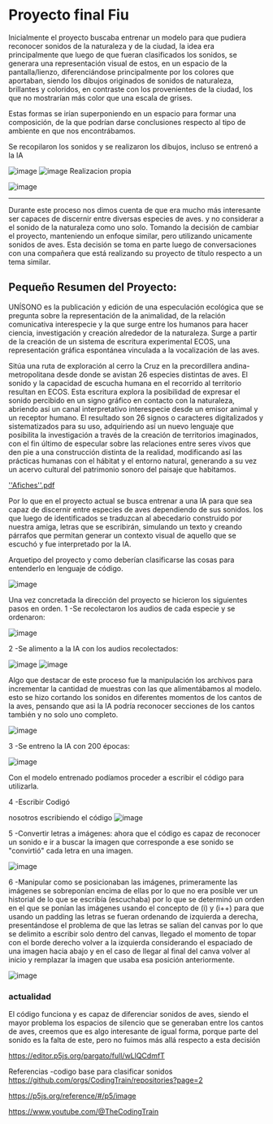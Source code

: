 # Proyecto final Fiu

Inicialmente el proyecto buscaba entrenar un modelo para que pudiera reconocer sonidos de la naturaleza y de la ciudad, la idea era principalmente que luego de que fueran clasificados los sonidos, se generara una representación visual de estos, en un espacio de la pantalla/lienzo, diferenciándose principalmente por los colores que aportaban, siendo los dibujos originados de sonidos de naturaleza, brillantes y coloridos, en contraste con los provenientes de la ciudad, los que no mostrarían más color que una escala de grises.

Estas formas se irían superponiendo en un espacio para formar una composición, de la que podrían darse conclusiones respecto al tipo de ambiente en que nos encontrábamos.

Se recopilaron los sonidos y se realizaron los dibujos, incluso se entrenó a la IA

![image](https://github.com/Toomanypanchos/audiv027-2023-2/assets/89993556/b3f4ae1f-ac21-483f-ae76-1ab5fd83afa3)
![image](https://github.com/Toomanypanchos/audiv027-2023-2/assets/89993556/84639235-cca9-4164-9a7c-17a7c8d1dc30)
Realizacion propia

![image](https://github.com/Toomanypanchos/audiv027-2023-2/assets/89993556/fe25a88f-8d14-40b8-a40e-869fd54fa781)

---------------------------------------------------------

Durante este proceso nos dimos cuenta de que era mucho más interesante ser capaces de discernir entre diversas especies de aves. y no considerar a el sonido de la naturaleza como uno solo. 
Tomando la decisión de cambiar el proyecto, manteniendo un enfoque similar, pero utilizando unicamente sonidos de aves.
Esta decisión se toma en parte luego de conversaciones con una compañera que está realizando su proyecto de título respecto a un tema similar.

## Pequeño Resumen del Proyecto:

UNÍSONO es la publicación y edición de una especulación ecológica que se pregunta sobre la representación de la animalidad, de la relación comunicativa interespecie y la que surge entre los humanos para hacer ciencia, investigación y creación alrededor de la naturaleza. Surge a partir de la creación de un sistema de escritura experimental ECOS, una representación gráfica espontánea vinculada a la vocalización de las aves. 

Sitúa una ruta de exploración al cerro la Cruz en la precordillera andina-metropolitana desde donde se avistan 26 especies distintas de aves. El sonido y la capacidad de escucha humana en el recorrido al territorio resultan en ECOS. Esta escritura explora la posibilidad de expresar el sonido percibido en un signo gráfico en contacto con la naturaleza, abriendo así un canal interpretativo interespecie desde un emisor animal y un receptor humano. El resultado son 26 signos o caracteres digitalizados y sistematizados para su uso, adquiriendo así un nuevo lenguaje que posibilita la investigación a través de la creación de territorios imaginados, con el fin último de especular sobre las relaciones entre seres vivos que den pie a una construcción distinta de la realidad, modificando así las prácticas humanas con el hábitat y el entorno natural, generando a su vez un acervo cultural del patrimonio sonoro del paisaje que habitamos. 

[''Afiches''.pdf](https://github.com/Toomanypanchos/audiv027-2023-2/files/13454963/Afiches.pdf)

Por lo que en el proyecto actual se busca entrenar a una IA para que sea capaz de discernir entre especies de aves dependiendo de sus sonidos.
los que luego de identificados se traduzcan al abecedario construido por nuestra amiga, letras que se escribirán, simulando un texto y creando párrafos que permitan generar un contexto visual de aquello que se escuchó y fue interpretado por la IA.

Arquetipo del proyecto y como deberían clasificarse las cosas para entenderlo en lenguaje de código.

![image](https://github.com/Toomanypanchos/audiv027-2023-2/assets/89993556/01f8697d-dee5-4add-a3ee-f06c056eed5e)

Una vez concretada la dirección del proyecto se hicieron los siguientes pasos en orden.
 1   -Se recolectaron los audios de cada especie y se ordenaron:
 
 ![image](https://github.com/Toomanypanchos/audiv027-2023-2/assets/89993556/77c166fe-c5c6-421c-ad8c-73b8c56cc868)


2   -Se alimento a la IA con los audios recolectados:

![image](https://github.com/Toomanypanchos/audiv027-2023-2/assets/89993556/897a1bb3-075d-4401-97a0-b23678c7f038)
![image](https://github.com/Toomanypanchos/audiv027-2023-2/assets/89993556/cf02b90b-21cf-4487-8298-0bceb7e57684)

Algo que destacar de este proceso fue la manipulación los archivos para incrementar la cantidad de muestras con las que alimentábamos al modelo.
esto se hizo cortando los sonidos en diferentes momentos de los cantos de la aves, pensando que asi la IA podría reconocer secciones de los cantos también y no solo uno completo.

![image](https://github.com/Toomanypanchos/audiv027-2023-2/assets/89993556/b7fcf260-b4ce-4a5f-b97d-ef5ccffe986d)

3   -Se entreno la IA con 200 épocas:

![image](https://github.com/Toomanypanchos/audiv027-2023-2/assets/89993556/99fb5783-a7b6-4518-a080-1f33ccabffdd)

Con el modelo entrenado podíamos proceder a escribir el código para utilizarla.

4   -Escribir Codigó

nosotros escribiendo el código 
![image](https://github.com/Toomanypanchos/audiv027-2023-2/assets/89993556/fa755f33-4ae5-4cc9-932b-202aea8a0075)

5   -Convertir letras a imágenes:
ahora que el código es capaz de reconocer un sonido e ir a buscar la imagen que corresponde a ese sonido se "convirtió" cada letra en una imagen.

![image](https://github.com/Toomanypanchos/audiv027-2023-2/assets/89993556/a7378acf-6e8e-4205-889e-672158e7febb)

6   -Manipular como se posicionaban las imágenes, primeramente las imágenes se sobreponían encima de ellas por lo que no era posible ver un historial de lo que se escribía (escuchaba) por lo que se determinó un orden en el que se ponían las imágenes usando el concepto de (i) y (i++) para que usando un padding las letras se fueran ordenando de izquierda a derecha, presentándose el problema de que las letras se salían del canvas por lo que se delimito a escribir solo dentro del canvas, llegado el momento de topar con el borde derecho volver a la izquierda considerando el espaciado de una imagen hacia abajo y en el caso de llegar al final del canva volver al inicio y remplazar la imagen que usaba esa posición anteriormente.

![image](https://github.com/Toomanypanchos/audiv027-2023-2/assets/89993556/68ba7e25-2d2d-4910-80ee-9d9632f65650)

### actualidad 
El código funciona y es capaz de diferenciar sonidos de aves, siendo el mayor problema los espacios de silencio que se generaban entre los cantos de aves, creemos que es algo interesante de igual forma, porque parte del sonido es la falta de este, pero no fuimos más allá respecto a esta decisión

https://editor.p5js.org/pargato/full/wLlQCdmfT

Referencias 
-codigo base para clasificar sonidos
https://github.com/orgs/CodingTrain/repositories?page=2

https://p5js.org/reference/#/p5/image

https://www.youtube.com/@TheCodingTrain


